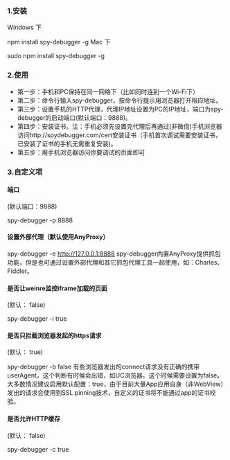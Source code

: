 ### 1.安装
Windows 下

npm install spy-debugger -g
Mac 下

sudo npm install spy-debugger -g
### 2.使用
- 第一步：手机和PC保持在同一网络下（比如同时连到一个Wi-Fi下）
- 第二步：命令行输入spy-debugger，按命令行提示用浏览器打开相应地址。
- 第三步：设置手机的HTTP代理，代理IP地址设置为PC的IP地址，端口为spy-debugger的启动端口(默认端口：9888)。
- 第四步：安装证书。注：手机必须先设置完代理后再通过(非微信)手机浏览器访问http://spydebugger.com/cert安装证书（手机首次调试需要安装证书，已安装了证书的手机无需重复安装)。
- 第五步：用手机浏览器访问你要调试的页面即可
### 3.自定义项
#### 端口

(默认端口：9888)

spy-debugger -p 8888
#### 设置外部代理（默认使用AnyProxy）

spy-debugger -e http://127.0.0.1:8888
spy-debugger内置AnyProxy提供抓包功能，但是也可通过设置外部代理和其它抓包代理工具一起使用，如：Charles、Fiddler。

#### 是否让weinre监控iframe加载的页面

(默认： false)

spy-debugger -i true
#### 是否只拦截浏览器发起的https请求

(默认： true)

spy-debugger -b false
有些浏览器发出的connect请求没有正确的携带userAgent，这个判断有时候会出错，如UC浏览器。这个时候需要设置为false。大多数情况建议启用默认配置：true，由于目前大量App应用自身（非WebView）发出的请求会使用到SSL pinning技术，自定义的证书将不能通过app的证书校验。

#### 是否允许HTTP缓存

(默认： false)

spy-debugger -c true